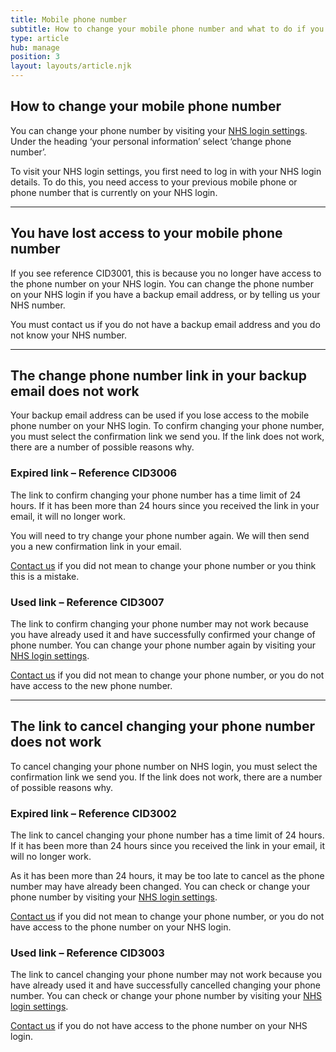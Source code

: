 ```yaml
---
title: Mobile phone number
subtitle: How to change your mobile phone number and what to do if you have problems.
type: article
hub: manage
position: 3
layout: layouts/article.njk
---
```


## How to change your mobile phone number

You can change your phone number by visiting your [NHS login settings](https://settings.login.nhs.uk/ "NHS login settings"). Under the heading ‘your personal information’ select ‘change phone number’.

To visit your NHS login settings, you first need to log in with your NHS login details. To do this, you need access to your previous mobile phone or phone number that is currently on your NHS login.

***

## You have lost access to your mobile phone number

If you see reference CID3001, this is because you no longer have access to the phone number on your NHS login. You can change the phone number on your NHS login if you have a backup email address, or by telling us your NHS number.

You must contact us if you do not have a backup email address and you do not know your NHS number.

***

## The change phone number link in your backup email does not work

Your backup email address can be used if you lose access to the mobile phone number on your NHS login. To confirm changing your phone number, you must select the confirmation link we send you. If the link does not work, there are a number of possible reasons why.

### Expired link – Reference CID3006

The link to confirm changing your phone number has a time limit of 24 hours. If it has been more than 24 hours since you received the link in your email, it will no longer work.

You will need to try change your phone number again. We will then send you a new confirmation link in your email.

[Contact us](/contact?error=CID3006 "Contact us") if you did not mean to change your phone number or you think this is a mistake.

### Used link – Reference CID3007

The link to confirm changing your phone number may not work because you have already used it and have successfully confirmed your change of phone number. You can change your phone number again by visiting your [NHS login settings](https://settings.login.nhs.uk/ "NHS login settings").

[Contact us](/contact?error=CID3007 "Contact us") if you did not mean to change your phone number, or you do not have access to the new phone number.

***

## The link to cancel changing your phone number does not work

To cancel changing your phone number on NHS login, you must select the confirmation link we send you. If the link does not work, there are a number of possible reasons why.

### Expired link – Reference CID3002

The link to cancel changing your phone number has a time limit of 24 hours. If it has been more than 24 hours since you received the link in your email, it will no longer work.

As it has been more than 24 hours, it may be too late to cancel as the phone number may have already been changed. You can check or change your phone number by visiting your [NHS login settings](https://settings.login.nhs.uk/ "NHS login settings").

[Contact us](/contact?error=CID3002 "Contact us") if you did not mean to change your phone number, or you do not have access to the phone number on your NHS login.

### Used link – Reference CID3003

The link to cancel changing your phone number may not work because you have already used it and have successfully cancelled changing your phone number. You can check or change your phone number by visiting your [NHS login settings](https://settings.login.nhs.uk/ "NHS login settings").

[Contact us](/contact?error=CID3003 "Contact us") if you do not have access to the phone number on your NHS login.
